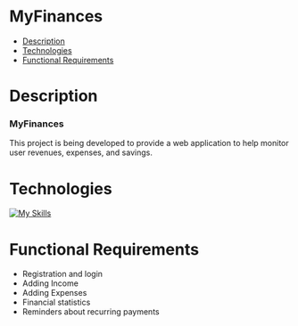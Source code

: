 # MyFinances
* [Description](#general-info)
* [Technologies](#technologies)
* [Functional Requirements](#functional-requirements)

# Description
### MyFinances
This project is being developed to provide a web application to help monitor user revenues, expenses, and savings.

# Technologies
[![My Skills](https://skillicons.dev/icons?i=html,css,bootstrap,js,ts,react)](https://skillicons.dev)

# Functional Requirements
* Registration and login
* Adding Income
* Adding Expenses
* Financial statistics
* Reminders about recurring payments